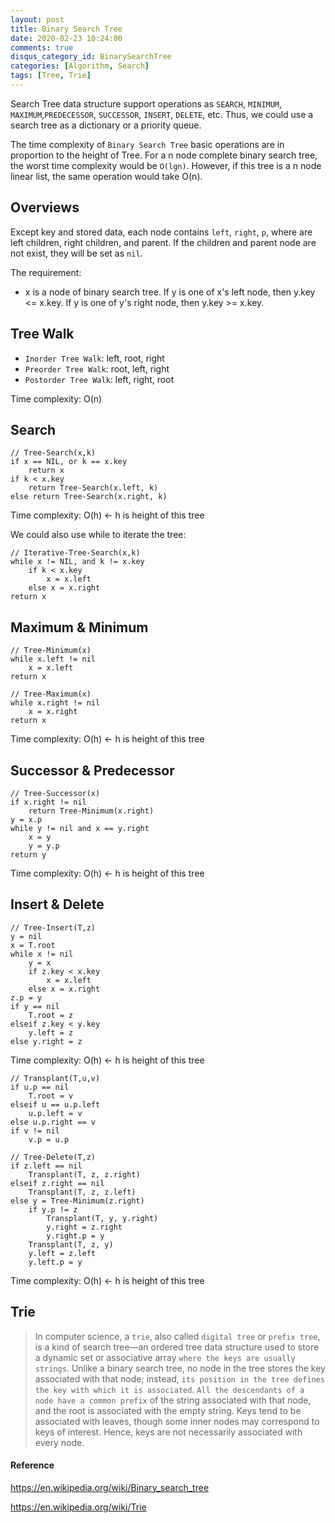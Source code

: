 ```yaml
---
layout: post
title: Binary Search Tree
date: 2020-02-23 10:24:00
comments: true
disqus_category_id: BinarySearchTree
categories: [Algorithm, Search]
tags: [Tree, Trie]
---
```


Search Tree data structure support operations as `SEARCH`, `MINIMUM`, `MAXIMUM`,`PREDECESSOR`, `SUCCESSOR`, `INSERT`, `DELETE`, etc. Thus, we could use a search tree as a dictionary or a priority queue.

The time complexity of `Binary Search Tree` basic operations are in proportion to the height of Tree. For a n node complete binary search tree, the worst time complexity would be `O(lgn)`. However, if this tree is a n node linear list, the same operation would take O(n).

## Overviews

Except key and stored data, each node contains `left`, `right`, `p`, where are left children, right children, and parent. If the children and parent node are not exist, they will be set as `nil`.

The requirement:
- x is a node of binary search tree. If y is one of x's left node, then y.key <= x.key. If y is one of y's right node, then y.key >= x.key.

## Tree Walk

- `Inorder Tree Walk`: left, root, right
- `Preorder Tree Walk`: root, left, right
- `Postorder Tree Walk`: left, right, root

Time complexity: O(n)

## Search

```
// Tree-Search(x,k)
if x == NIL, or k == x.key 
	return x
if k < x.key
	return Tree-Search(x.left, k)
else return Tree-Search(x.right, k)
```

Time complexity: O(h) <- h is height of this tree

We could also use while to iterate the tree:

```
// Iterative-Tree-Search(x,k)
while x != NIL, and k != x.key
	if k < x.key
		x = x.left
	else x = x.right
return x
```

## Maximum & Minimum

```
// Tree-Minimum(x)
while x.left != nil
	x = x.left
return x

// Tree-Maximum(x)
while x.right != nil
	x = x.right
return x
```

Time complexity: O(h) <- h is height of this tree

## Successor & Predecessor

```
// Tree-Successor(x)
if x.right != nil
	return Tree-Minimum(x.right)
y = x.p
while y != nil and x == y.right
	x = y
	y = y.p
return y
```

Time complexity: O(h) <- h is height of this tree

## Insert & Delete

```
// Tree-Insert(T,z)
y = nil
x = T.root
while x != nil
	y = x
	if z.key < x.key
		x = x.left
	else x = x.right
z.p = y
if y == nil
	T.root = z
elseif z.key < y.key
	y.left = z
else y.right = z
```

Time complexity: O(h) <- h is height of this tree

```
// Transplant(T,u,v)
if u.p == nil
	T.root = v
elseif u == u.p.left
	u.p.left = v
else u.p.right == v
if v != nil
	v.p = u.p

// Tree-Delete(T,z)
if z.left == nil
	Transplant(T, z, z.right)
elseif z.right == nil
	Transplant(T, z, z.left)
else y = Tree-Minimum(z.right)
	if y.p != z
		Transplant(T, y, y.right)
		y.right = z.right
		y.right.p = y
	Transplant(T, z, y)
	y.left = z.left
	y.left.p = y
```

Time complexity: O(h) <- h is height of this tree

## Trie

> In computer science, a `trie`, also called `digital tree` or `prefix tree`, is a kind of search tree—an ordered tree data structure used to store a dynamic set or associative array `where the keys are usually strings`. Unlike a binary search tree, no node in the tree stores the key associated with that node; instead, `its position in the tree defines the key with which it is associated`. `All the descendants of a node have a common prefix` of the string associated with that node, and the root is associated with the empty string. Keys tend to be associated with leaves, though some inner nodes may correspond to keys of interest. Hence, keys are not necessarily associated with every node.

#### Reference

https://en.wikipedia.org/wiki/Binary_search_tree

https://en.wikipedia.org/wiki/Trie